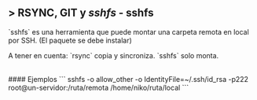 ## > RSYNC, GIT y *sshfs* - sshfs
<p>`sshfs` es una herramienta que puede montar una carpeta remota en local por SSH. (El paquete se debe instalar)</p>
<p>A tener en cuenta: `rsync` copia y sincroniza. `sshfs` solo monta.</p>
<div>
<br>
#### Ejemplos
```
sshfs -o allow_other -o IdentityFile=~/.ssh/id_rsa -p222 root@un-servidor:/ruta/remota /home/niko/ruta/local
```
</div> <!-- .element: class="fragment fade-left" -->
